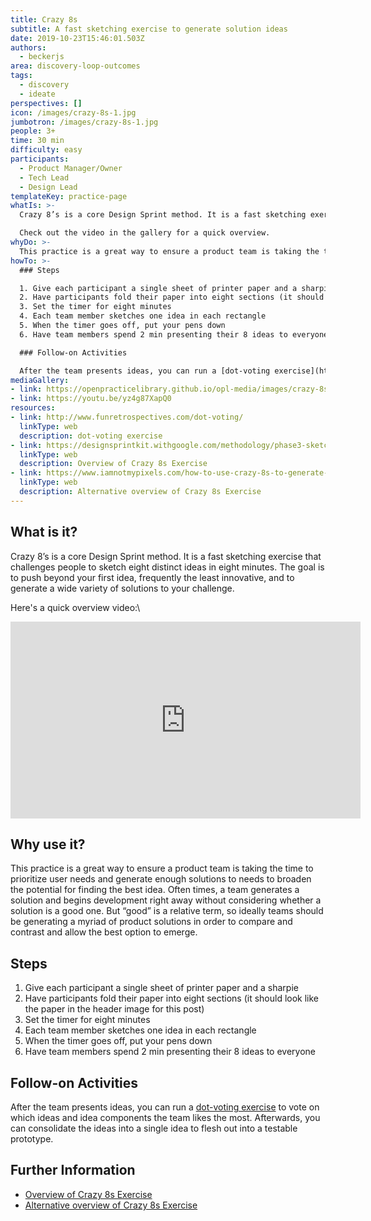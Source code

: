 ```yaml
---
title: Crazy 8s
subtitle: A fast sketching exercise to generate solution ideas
date: 2019-10-23T15:46:01.503Z
authors:
  - beckerjs
area: discovery-loop-outcomes
tags:
  - discovery
  - ideate
perspectives: []
icon: /images/crazy-8s-1.jpg
jumbotron: /images/crazy-8s-1.jpg
people: 3+
time: 30 min
difficulty: easy
participants:
  - Product Manager/Owner
  - Tech Lead
  - Design Lead
templateKey: practice-page
whatIs: >-
  Crazy 8’s is a core Design Sprint method. It is a fast sketching exercise that challenges people to sketch eight distinct ideas in eight minutes. The goal is to push beyond your first idea, frequently the least innovative, and to generate a wide variety of solutions to your challenge.

  Check out the video in the gallery for a quick overview.
whyDo: >-
  This practice is a great way to ensure a product team is taking the time to prioritize user needs and generate enough solutions to needs to broaden the potential for finding the best idea. Often times, a team generates a solution and begins development right away without considering whether a solution is a good one. But “good” is a relative term, so ideally teams should be generating a myriad of product solutions in order to compare and contrast and allow the best option to emerge.
howTo: >-
  ### Steps

  1. Give each participant a single sheet of printer paper and a sharpie
  2. Have participants fold their paper into eight sections (it should look like the paper in the header image for this post)
  3. Set the timer for eight minutes
  4. Each team member sketches one idea in each rectangle
  5. When the timer goes off, put your pens down
  6. Have team members spend 2 min presenting their 8 ideas to everyone

  ### Follow-on Activities

  After the team presents ideas, you can run a [dot-voting exercise](http://www.funretrospectives.com/dot-voting/) to vote on which ideas and idea components the team likes the most. Afterwards, you can consolidate the ideas into a single idea to flesh out into a testable prototype.
mediaGallery:
- link: https://openpracticelibrary.github.io/opl-media/images/crazy-8s-1.jpg
- link: https://youtu.be/yz4g87XapQ0
resources:
- link: http://www.funretrospectives.com/dot-voting/
  linkType: web
  description: dot-voting exercise
- link: https://designsprintkit.withgoogle.com/methodology/phase3-sketch/crazy-eights
  linkType: web
  description: Overview of Crazy 8s Exercise
- link: https://www.iamnotmypixels.com/how-to-use-crazy-8s-to-generate-design-ideas/
  linkType: web
  description: Alternative overview of Crazy 8s Exercise
---
```

## What is it?

Crazy 8’s is a core Design Sprint method. It is a fast sketching exercise that challenges people to sketch eight distinct ideas in eight minutes. The goal is to push beyond your first idea, frequently the least innovative, and to generate a wide variety of solutions to your challenge.

Here's a quick overview video:\
<iframe width="560" height="315" src="https://www.youtube.com/embed/yz4g87XapQ0" frameborder="0" allow="accelerometer; autoplay; encrypted-media; gyroscope; picture-in-picture" allowfullscreen></iframe>

## Why use it?

This practice is a great way to ensure a product team is taking the time to prioritize user needs and generate enough solutions to needs to broaden the potential for finding the best idea. Often times, a team generates a solution and begins development right away without considering whether a solution is a good one. But “good” is a relative term, so ideally teams should be generating a myriad of product solutions in order to compare and contrast and allow the best option to emerge.

## Steps

1. Give each participant a single sheet of printer paper and a sharpie
2. Have participants fold their paper into eight sections (it should look like the paper in the header image for this post)
3. Set the timer for eight minutes
4. Each team member sketches one idea in each rectangle
5. When the timer goes off, put your pens down
6. Have team members spend 2 min presenting their 8 ideas to everyone

## Follow-on Activities

After the team presents ideas, you can run a [dot-voting exercise](http://www.funretrospectives.com/dot-voting/) to vote on which ideas and idea components the team likes the most. Afterwards, you can consolidate the ideas into a single idea to flesh out into a testable prototype.

## Further Information

* [Overview of Crazy 8s Exercise](https://designsprintkit.withgoogle.com/methodology/phase3-sketch/crazy-eights)
* [Alternative overview of Crazy 8s Exercise](https://www.iamnotmypixels.com/how-to-use-crazy-8s-to-generate-design-ideas/)
